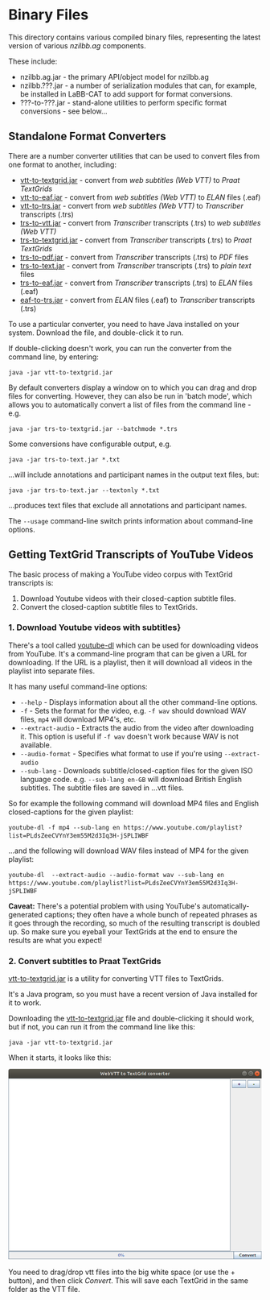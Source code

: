 # Binary Files

This directory contains various compiled binary files, representing the latest
version of various *nzilbb.ag* components.

These include:
* nzilbb.ag.jar - the primary API/object model for nzilbb.ag
* nzilbb.???.jar - a number of serialization modules that can, for example, be installed in
  LaBB-CAT to add support for format conversions.
* ???-to-???.jar - stand-alone utilities to perform specific format conversions - see below...

## Standalone Format Converters

There are a number converter utilities that can be used to convert files from one format
to another, including:

* [vtt-to-textgrid.jar](https://github.com/nzilbb/ag/blob/master/bin/vtt-to-textgrid.jar?raw=true) - convert from *web subtitles (Web VTT)* to *Praat TextGrids*
* [vtt-to-eaf.jar](https://github.com/nzilbb/ag/blob/master/bin/vtt-to-eaf.jar?raw=true) - convert from *web subtitles (Web VTT)* to *ELAN* files (.eaf)
* [vtt-to-trs.jar](https://github.com/nzilbb/ag/blob/master/bin/vtt-to-trs.jar?raw=true) - convert from *web subtitles (Web VTT)* to *Transcriber* transcripts (.trs) 
* [trs-to-vtt.jar](https://github.com/nzilbb/ag/blob/master/bin/trs-to-vtt.jar?raw=true) - convert from *Transcriber* transcripts (.trs) to *web subtitles (Web VTT)*
* [trs-to-textgrid.jar](https://github.com/nzilbb/ag/blob/master/bin/trs-to-textgrid.jar?raw=true) - convert from *Transcriber* transcripts (.trs) to *Praat TextGrids*
* [trs-to-pdf.jar](https://github.com/nzilbb/ag/blob/master/bin/trs-to-pdf.jar?raw=true) - convert from *Transcriber* transcripts (.trs) to *PDF* files
* [trs-to-text.jar](https://github.com/nzilbb/ag/blob/master/bin/trs-to-text.jar?raw=true) - convert from *Transcriber* transcripts (.trs) to *plain text* files
* [trs-to-eaf.jar](https://github.com/nzilbb/ag/blob/master/bin/trs-to-eaf.jar?raw=true) - convert from *Transcriber* transcripts (.trs) to *ELAN* files (.eaf)
* [eaf-to-trs.jar](https://github.com/nzilbb/ag/blob/master/bin/eaf-to-trs.jar?raw=true) - convert from *ELAN* files (.eaf) to *Transcriber* transcripts (.trs)

To use a particular converter, you need to have Java installed on your
system. Download the file, and double-click it to run.

If double-clicking doesn't work, you can run the converter from the
command line, by entering:
```
java -jar vtt-to-textgrid.jar
```

By default converters display a window on to which you can drag and drop files for
converting. However, they can also be run in 'batch mode', which allows you to
automatically convert a list of files from the command line - e.g.

```
java -jar trs-to-textgrid.jar --batchmode *.trs
```

Some conversions have configurable output, e.g.

```
java -jar trs-to-text.jar *.txt
```

...will include annotations and participant names in the output text files, but:

```
java -jar trs-to-text.jar --textonly *.txt
```

...produces text files that exclude all annotations and participant names.

The `--usage` command-line switch prints information about command-line options.

## Getting TextGrid Transcripts of YouTube Videos

The basic process of making a YouTube video corpus with TextGrid transcripts is:

1. Download Youtube videos with their closed-caption subtitle files.
2. Convert the closed-caption subtitle files to TextGrids.

### 1. Download Youtube videos with subtitles}

There's a tool called [youtube-dl](https://rg3.github.io/youtube-dl/) which can be used for
downloading videos from YouTube. It's a command-line program that can be given a URL for
downloading. If the URL is a playlist, then it will download all videos in the playlist into
separate files.

It has many useful command-line options:

* `--help` - Displays information about all the other command-line options.
*  `-f` - Sets the format for the video, e.g. `-f wav` should download WAV files,
  `mp4` will download MP4's, etc.
* `--extract-audio` - Extracts the audio from the video after downloading it. This
  option is useful if `-f wav` doesn't work because WAV is not available.
* `--audio-format` - Specifies what format to use if you're using `--extract-audio`
* `--sub-lang` - Downloads subtitle/closed-caption files for the given ISO language
  code. e.g. `--sub-lang en-GB` will download British English subtitles.  The subtitle files
  are saved in ...vtt files.

So for example the following command will download MP4 files and English closed-captions
for the given playlist:  
```
youtube-dl -f mp4 --sub-lang en https://www.youtube.com/playlist?list=PLdsZeeCVYnY3em55M2d3Iq3H-jSPLIWBF
```

...and the following will download WAV files instead of MP4 for the given playlist:  
```
youtube-dl  --extract-audio --audio-format wav --sub-lang en https://www.youtube.com/playlist?list=PLdsZeeCVYnY3em55M2d3Iq3H-jSPLIWBF
```

**Caveat:** There's a potential problem with using YouTube's automatically-generated captions;
they often have a whole bunch of repeated phrases as it goes through the recording, so much of
the resulting transcript is doubled up. So make sure you eyeball your TextGrids at the end to
ensure the results are what you expect!


### 2. Convert subtitles to Praat TextGrids

[vtt-to-textgrid.jar](https://github.com/nzilbb/ag/blob/master/bin/vtt-to-textgrid.jar?raw=true) 
is a utility for converting VTT files to TextGrids.

It's a Java program, so you must have a recent version of Java installed for it to work.

Downloading the 
[vtt-to-textgrid.jar](https://github.com/nzilbb/ag/blob/master/bin/vtt-to-textgrid.jar?raw=true)
file and double-clicking it should work, but if not, you can run it from the command line like this:

```
java -jar vtt-to-textgrid.jar
```

When it starts, it looks like this:

![vtt-to-textgrid](https://raw.githubusercontent.com/nzilbb/ag/master/docs/vtt-to-textgrid.png)

You need to drag/drop vtt files into the big white space (or use the + button), and then click
*Convert*. This will save each TextGrid in the same folder as the VTT file.

